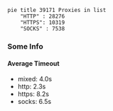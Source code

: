 
```mermaid
pie title 39171 Proxies in list
    "HTTP" : 28276
    "HTTPS": 10319
    "SOCKS" : 7538
```

### Some Info
#### Average Timeout

- mixed: 4.0s
- http: 2.3s
- https: 8.2s
- socks: 6.5s
